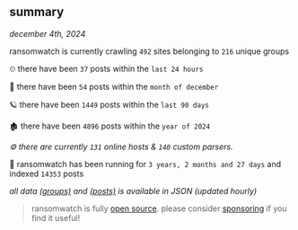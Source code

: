 
## summary
_december 4th, 2024_

ransomwatch is currently crawling `492` sites belonging to `216` unique groups

⏲ there have been `37` posts within the `last 24 hours`

🦈 there have been `54` posts within the `month of december`

🪐 there have been `1449` posts within the `last 90 days`

🏚 there have been `4896` posts within the `year of 2024`

_⚙️ there are currently `131` online hosts & `140` custom parsers._

🦕 ransomwatch has been running for `3 years, 2 months and 27 days` and indexed `14353` posts

_all data  [(groups)](http://ransomwhat.telemetry.ltd/groups) and [(posts)](http://ransomwhat.telemetry.ltd/posts) is available in JSON (updated hourly)_

> ransomwatch is fully [open source](https://github.com/joshhighet/ransomwatch#ransomwatch--). please consider [sponsoring](https://github.com/sponsors/joshhighet) if you find it useful!
